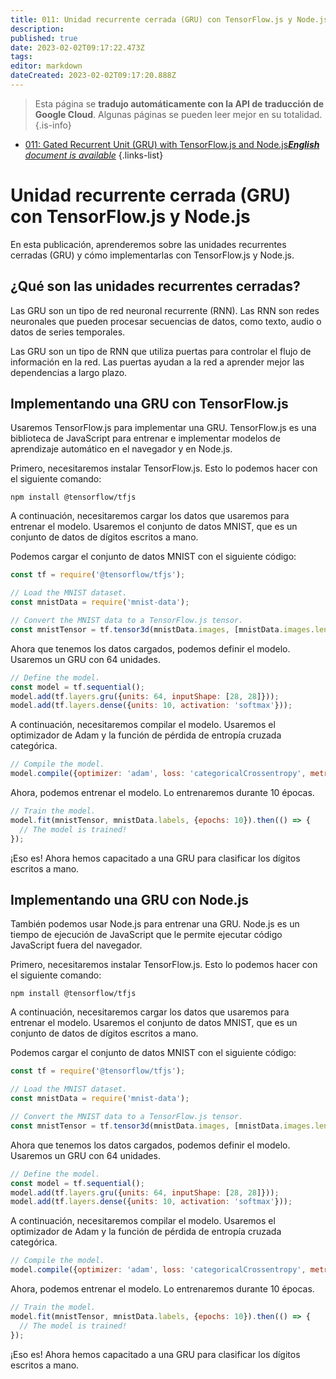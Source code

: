 ```yaml
---
title: 011: Unidad recurrente cerrada (GRU) con TensorFlow.js y Node.js
description: 
published: true
date: 2023-02-02T09:17:22.473Z
tags: 
editor: markdown
dateCreated: 2023-02-02T09:17:20.888Z
---
```


> Esta página se **tradujo automáticamente con la API de traducción de Google Cloud**.
Algunas páginas se pueden leer mejor en su totalidad.{.is-info}



- [011: Gated Recurrent Unit (GRU) with TensorFlow.js and Node.js***English** document is available*](/en/Knowledge-base/TensorFlow-js/Learning/011-gated-recurrent-unit-gru-with-tensorflow-js-and-node-js)
{.links-list}


# Unidad recurrente cerrada (GRU) con TensorFlow.js y Node.js

En esta publicación, aprenderemos sobre las unidades recurrentes cerradas (GRU) y cómo implementarlas con TensorFlow.js y Node.js.

## ¿Qué son las unidades recurrentes cerradas?

Las GRU son un tipo de red neuronal recurrente (RNN). Las RNN son redes neuronales que pueden procesar secuencias de datos, como texto, audio o datos de series temporales.

Las GRU son un tipo de RNN que utiliza puertas para controlar el flujo de información en la red. Las puertas ayudan a la red a aprender mejor las dependencias a largo plazo.

## Implementando una GRU con TensorFlow.js

Usaremos TensorFlow.js para implementar una GRU. TensorFlow.js es una biblioteca de JavaScript para entrenar e implementar modelos de aprendizaje automático en el navegador y en Node.js.

Primero, necesitaremos instalar TensorFlow.js. Esto lo podemos hacer con el siguiente comando:

```
npm install @tensorflow/tfjs
```

A continuación, necesitaremos cargar los datos que usaremos para entrenar el modelo. Usaremos el conjunto de datos MNIST, que es un conjunto de datos de dígitos escritos a mano.

Podemos cargar el conjunto de datos MNIST con el siguiente código:

```javascript
const tf = require('@tensorflow/tfjs');

// Load the MNIST dataset.
const mnistData = require('mnist-data');

// Convert the MNIST data to a TensorFlow.js tensor.
const mnistTensor = tf.tensor3d(mnistData.images, [mnistData.images.length, 28, 28]);
```

Ahora que tenemos los datos cargados, podemos definir el modelo. Usaremos un GRU con 64 unidades.

```javascript
// Define the model.
const model = tf.sequential();
model.add(tf.layers.gru({units: 64, inputShape: [28, 28]}));
model.add(tf.layers.dense({units: 10, activation: 'softmax'}));
```

A continuación, necesitaremos compilar el modelo. Usaremos el optimizador de Adam y la función de pérdida de entropía cruzada categórica.

```javascript
// Compile the model.
model.compile({optimizer: 'adam', loss: 'categoricalCrossentropy', metrics: ['accuracy']});
```

Ahora, podemos entrenar el modelo. Lo entrenaremos durante 10 épocas.

```javascript
// Train the model.
model.fit(mnistTensor, mnistData.labels, {epochs: 10}).then(() => {
  // The model is trained!
});
```

¡Eso es! Ahora hemos capacitado a una GRU para clasificar los dígitos escritos a mano.

## Implementando una GRU con Node.js

También podemos usar Node.js para entrenar una GRU. Node.js es un tiempo de ejecución de JavaScript que le permite ejecutar código JavaScript fuera del navegador.

Primero, necesitaremos instalar TensorFlow.js. Esto lo podemos hacer con el siguiente comando:

```
npm install @tensorflow/tfjs
```

A continuación, necesitaremos cargar los datos que usaremos para entrenar el modelo. Usaremos el conjunto de datos MNIST, que es un conjunto de datos de dígitos escritos a mano.

Podemos cargar el conjunto de datos MNIST con el siguiente código:

```javascript
const tf = require('@tensorflow/tfjs');

// Load the MNIST dataset.
const mnistData = require('mnist-data');

// Convert the MNIST data to a TensorFlow.js tensor.
const mnistTensor = tf.tensor3d(mnistData.images, [mnistData.images.length, 28, 28]);
```

Ahora que tenemos los datos cargados, podemos definir el modelo. Usaremos un GRU con 64 unidades.

```javascript
// Define the model.
const model = tf.sequential();
model.add(tf.layers.gru({units: 64, inputShape: [28, 28]}));
model.add(tf.layers.dense({units: 10, activation: 'softmax'}));
```

A continuación, necesitaremos compilar el modelo. Usaremos el optimizador de Adam y la función de pérdida de entropía cruzada categórica.

```javascript
// Compile the model.
model.compile({optimizer: 'adam', loss: 'categoricalCrossentropy', metrics: ['accuracy']});
```

Ahora, podemos entrenar el modelo. Lo entrenaremos durante 10 épocas.

```javascript
// Train the model.
model.fit(mnistTensor, mnistData.labels, {epochs: 10}).then(() => {
  // The model is trained!
});
```

¡Eso es! Ahora hemos capacitado a una GRU para clasificar los dígitos escritos a mano.